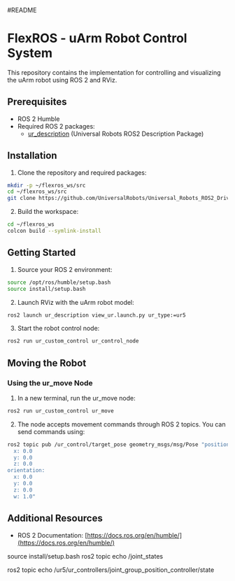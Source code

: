 #README
# FlexROS - uArm Robot Control System

This repository contains the implementation for controlling and visualizing the uArm robot using ROS 2 and RViz.

## Prerequisites

- ROS 2 Humble
- Required ROS 2 packages:
  - [ur_description](https://github.com/UniversalRobots/Universal_Robots_ROS2_Driver) (Universal Robots ROS2 Description Package)

## Installation

1. Clone the repository and required packages:
```bash
mkdir -p ~/flexros_ws/src
cd ~/flexros_ws/src
git clone https://github.com/UniversalRobots/Universal_Robots_ROS2_Driver.git
```

2. Build the workspace:
```bash
cd ~/flexros_ws
colcon build --symlink-install
```

## Getting Started

1. Source your ROS 2 environment:
```bash
source /opt/ros/humble/setup.bash
source install/setup.bash
```

2. Launch RViz with the uArm robot model:
```bash
ros2 launch ur_description view_ur.launch.py ur_type:=ur5
```

3. Start the robot control node:
```bash
ros2 run ur_custom_control ur_control_node
```

## Moving the Robot

### Using the ur_move Node

1. In a new terminal, run the ur_move node:
```bash
ros2 run ur_custom_control ur_move
```

2. The node accepts movement commands through ROS 2 topics. You can send commands using:
```bash
ros2 topic pub /ur_control/target_pose geometry_msgs/msg/Pose "position:
  x: 0.0
  y: 0.0
  z: 0.0
orientation:
  x: 0.0
  y: 0.0
  z: 0.0
  w: 1.0"
```



## Additional Resources

- ROS 2 Documentation: [https://docs.ros.org/en/humble/](https://docs.ros.org/en/humble/)

source install/setup.bash 
ros2 topic echo /joint_states

ros2 topic echo /ur5/ur_controllers/joint_group_position_controller/state
